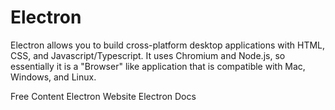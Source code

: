 # Electron

Electron allows you to build cross-platform desktop applications with HTML, CSS, and Javascript/Typescript. It uses Chromium and Node.js, so essentially it is a "Browser" like application that is compatible with Mac, Windows, and Linux.

<ResourceGroupTitle>Free Content</ResourceGroupTitle>
<BadgeLink colorScheme='blue' badgeText='Official Website' href='https://www.electronjs.org/'>Electron Website</BadgeLink>
<BadgeLink colorScheme='blue' badgeText='Docs' href='https://www.electronjs.org/docs/latest/'>Electron Docs</BadgeLink>

